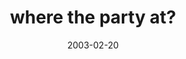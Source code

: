---
layout: base.njk
title : 'where the party at?' 
view_title : 'where the party at?' 
year : '2003' 
date : '2003-02-20' 
img_file : '/drawing/wherethepartyat.png' 
html_file : 'wherethepartyat' 
next_html : 'ohnothelaundryisdone.html' 
year_order : '41' 
permalink : "title/{{html_file}}.html"
---